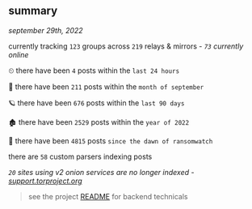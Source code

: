 
## summary
_september 29th, 2022_

currently tracking `123` groups across `219` relays & mirrors - _`73` currently online_

⏲ there have been `4` posts within the `last 24 hours`

🦈 there have been `211` posts within the `month of september`

🪐 there have been `676` posts within the `last 90 days`

🏚 there have been `2529` posts within the `year of 2022`

🦕 there have been `4815` posts `since the dawn of ransomwatch`

there are `58` custom parsers indexing posts

_`20` sites using v2 onion services are no longer indexed - [support.torproject.org](https://support.torproject.org/onionservices/v2-deprecation/)_

> see the project [README](https://github.com/joshhighet/ransomwatch#ransomwatch--) for backend technicals

